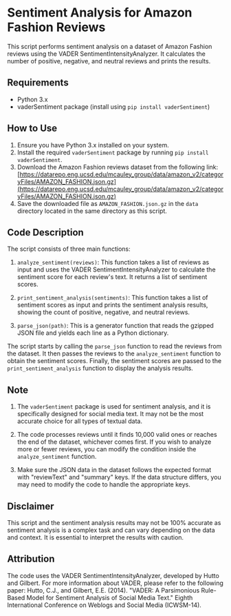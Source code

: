 # Sentiment Analysis for Amazon Fashion Reviews

This script performs sentiment analysis on a dataset of Amazon Fashion reviews using the VADER SentimentIntensityAnalyzer. It calculates the number of positive, negative, and neutral reviews and prints the results.

## Requirements
- Python 3.x
- vaderSentiment package (install using `pip install vaderSentiment`)

## How to Use
1. Ensure you have Python 3.x installed on your system.
2. Install the required `vaderSentiment` package by running `pip install vaderSentiment`.
3. Download the Amazon Fashion reviews dataset from the following link:
   [https://datarepo.eng.ucsd.edu/mcauley_group/data/amazon_v2/categoryFiles/AMAZON_FASHION.json.gz](https://datarepo.eng.ucsd.edu/mcauley_group/data/amazon_v2/categoryFiles/AMAZON_FASHION.json.gz)
4. Save the downloaded file as `AMAZON_FASHION.json.gz` in the `data` directory located in the same directory as this script.

## Code Description
The script consists of three main functions:

1. `analyze_sentiment(reviews)`: This function takes a list of reviews as input and uses the VADER SentimentIntensityAnalyzer to calculate the sentiment score for each review's text. It returns a list of sentiment scores.

2. `print_sentiment_analysis(sentiments)`: This function takes a list of sentiment scores as input and prints the sentiment analysis results, showing the count of positive, negative, and neutral reviews.

3. `parse_json(path)`: This is a generator function that reads the gzipped JSON file and yields each line as a Python dictionary.

The script starts by calling the `parse_json` function to read the reviews from the dataset. It then passes the reviews to the `analyze_sentiment` function to obtain the sentiment scores. Finally, the sentiment scores are passed to the `print_sentiment_analysis` function to display the analysis results.

## Note
1. The `vaderSentiment` package is used for sentiment analysis, and it is specifically designed for social media text. It may not be the most accurate choice for all types of textual data.

2. The code processes reviews until it finds 10,000 valid ones or reaches the end of the dataset, whichever comes first. If you wish to analyze more or fewer reviews, you can modify the condition inside the `analyze_sentiment` function.

3. Make sure the JSON data in the dataset follows the expected format with "reviewText" and "summary" keys. If the data structure differs, you may need to modify the code to handle the appropriate keys.

## Disclaimer
This script and the sentiment analysis results may not be 100% accurate as sentiment analysis is a complex task and can vary depending on the data and context. It is essential to interpret the results with caution.

## Attribution
The code uses the VADER SentimentIntensityAnalyzer, developed by Hutto and Gilbert. For more information about VADER, please refer to the following paper:
Hutto, C.J., and Gilbert, E.E. (2014). "VADER: A Parsimonious Rule-Based Model for Sentiment Analysis of Social Media Text." Eighth International Conference on Weblogs and Social Media (ICWSM-14).
